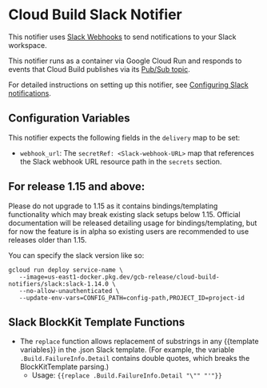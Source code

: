 # Cloud Build Slack Notifier

This notifier uses [Slack Webhooks](https://api.slack.com/messaging/webhooks) to
send notifications to your Slack workspace.

This notifier runs as a container via Google Cloud Run and responds to
events that Cloud Build publishes via its
[Pub/Sub topic](https://cloud.google.com/cloud-build/docs/send-build-notifications).

For detailed instructions on setting up this notifier,
see [Configuring Slack notifications](https://cloud.google.com/cloud-build/docs/configuring-notifications/configure-slack).

## Configuration Variables

This notifier expects the following fields in the `delivery` map to be set:

- `webhook_url`: The `secretRef: <Slack-webhook-URL>` map that references the
Slack webhook URL resource path in the `secrets` section.

## For release 1.15 and above:
Please do not upgrade to 1.15 as it contains bindings/templating functionality which may break existing slack setups below 1.15. Official documentation will be released detailing usage for bindings/templating, but for now the feature is in alpha so existing users are recommended to use releases older than 1.15.

You can specify the slack version like so:
```
gcloud run deploy service-name \
   --image=us-east1-docker.pkg.dev/gcb-release/cloud-build-notifiers/slack:slack-1.14.0 \
   --no-allow-unauthenticated \
   --update-env-vars=CONFIG_PATH=config-path,PROJECT_ID=project-id
```
## Slack BlockKit Template Functions
- The `replace` function allows replacement of substrings in any {{template variables}} in the .json Slack template. (For example, the variable `.Build.FailureInfo.Detail` contains double quotes, which breaks the BlockKitTemplate parsing.)
   - Usage: `{{replace .Build.FailureInfo.Detail "\"" "'"}}`